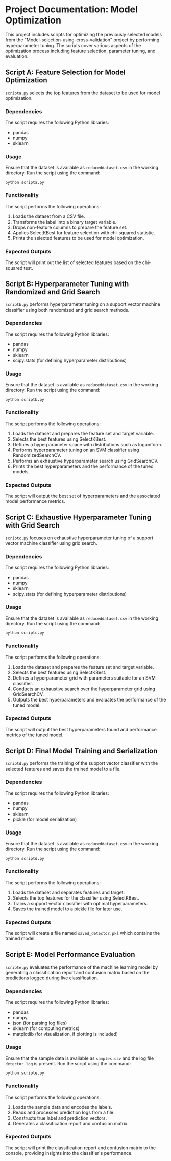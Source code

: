 <!DOCTYPE html>
<html lang="en">
<head>
<meta charset="UTF-8">
</head>
<body>
<h1>Project Documentation: Model Optimization</h1>
<p>This project includes scripts for optimizing the previously selected models from the "Model-selection-using-cross-validation" project by performing hyperparameter tuning. The scripts cover various aspects of the optimization process including feature selection, parameter tuning, and evaluation.</p>

<h2>Script A: Feature Selection for Model Optimization</h2>
<p><code>scripta.py</code> selects the top features from the dataset to be used for model optimization.</p>

<h3>Dependencies</h3>
<p>The script requires the following Python libraries:</p>
<ul>
<li>pandas</li>
<li>numpy</li>
<li>sklearn</li>
</ul>

<h3>Usage</h3>
<p>Ensure that the dataset is available as <code>reduceddataset.csv</code> in the working directory. Run the script using the command:</p>
<pre><code>python scripta.py</code></pre>

<h3>Functionality</h3>
<p>The script performs the following operations:</p>
<ol>
<li>Loads the dataset from a CSV file.</li>
<li>Transforms the label into a binary target variable.</li>
<li>Drops non-feature columns to prepare the feature set.</li>
<li>Applies SelectKBest for feature selection with chi-squared statistic.</li>
<li>Prints the selected features to be used for model optimization.</li>
</ol>

<h3>Expected Outputs</h3>
<p>The script will print out the list of selected features based on the chi-squared test.</p>

<h2>Script B: Hyperparameter Tuning with Randomized and Grid Search</h2>
<p><code>scriptb.py</code> performs hyperparameter tuning on a support vector machine classifier using both randomized and grid search methods.</p>

<h3>Dependencies</h3>
<p>The script requires the following Python libraries:</p>
<ul>
<li>pandas</li>
<li>numpy</li>
<li>sklearn</li>
<li>scipy.stats (for defining hyperparameter distributions)</li>
</ul>

<h3>Usage</h3>
<p>Ensure that the dataset is available as <code>reduceddataset.csv</code> in the working directory. Run the script using the command:</p>
<pre><code>python scriptb.py</code></pre>

<h3>Functionality</h3>
<p>The script performs the following operations:</p>
<ol>
<li>Loads the dataset and prepares the feature set and target variable.</li>
<li>Selects the best features using SelectKBest.</li>
<li>Defines a hyperparameter space with distributions such as loguniform.</li>
<li>Performs hyperparameter tuning on an SVM classifier using RandomizedSearchCV.</li>
<li>Performs an exhaustive hyperparameter search using GridSearchCV.</li>
<li>Prints the best hyperparameters and the performance of the tuned models.</li>
</ol>

<h3>Expected Outputs</h3>
<p>The script will output the best set of hyperparameters and the associated model performance metrics.</p>


<h2>Script C: Exhaustive Hyperparameter Tuning with Grid Search</h2>
<p><code>scriptc.py</code> focuses on exhaustive hyperparameter tuning of a support vector machine classifier using grid search.</p>

<h3>Dependencies</h3>
<p>The script requires the following Python libraries:</p>
<ul>
<li>pandas</li>
<li>numpy</li>
<li>sklearn</li>
<li>scipy.stats (for defining hyperparameter distributions)</li>
</ul>

<h3>Usage</h3>
<p>Ensure that the dataset is available as <code>reduceddataset.csv</code> in the working directory. Run the script using the command:</p>
<pre><code>python scriptc.py</code></pre>

<h3>Functionality</h3>
<p>The script performs the following operations:</p>
<ol>
<li>Loads the dataset and prepares the feature set and target variable.</li>
<li>Selects the best features using SelectKBest.</li>
<li>Defines a hyperparameter grid with parameters suitable for an SVM classifier.</li>
<li>Conducts an exhaustive search over the hyperparameter grid using GridSearchCV.</li>
<li>Outputs the best hyperparameters and evaluates the performance of the tuned model.</li>
</ol>

<h3>Expected Outputs</h3>
<p>The script will output the best hyperparameters found and performance metrics of the tuned model.</p>

<h2>Script D: Final Model Training and Serialization</h2>
<p><code>scriptd.py</code> performs the training of the support vector classifier with the selected features and saves the trained model to a file.</p>

<h3>Dependencies</h3>
<p>The script requires the following Python libraries:</p>
<ul>
<li>pandas</li>
<li>numpy</li>
<li>sklearn</li>
<li>pickle (for model serialization)</li>
</ul>

<h3>Usage</h3>
<p>Ensure that the dataset is available as <code>reduceddataset.csv</code> in the working directory. Run the script using the command:</p>
<pre><code>python scriptd.py</code></pre>

<h3>Functionality</h3>
<p>The script performs the following operations:</p>
<ol>
<li>Loads the dataset and separates features and target.</li>
<li>Selects the top features for the classifier using SelectKBest.</li>
<li>Trains a support vector classifier with optimal hyperparameters.</li>
<li>Saves the trained model to a pickle file for later use.</li>
</ol>

<h3>Expected Outputs</h3>
<p>The script will create a file named <code>saved_detector.pkl</code> which contains the trained model.</p>

<h2>Script E: Model Performance Evaluation</h2>
<p><code>scripte.py</code> evaluates the performance of the machine learning model by generating a classification report and confusion matrix based on the predictions logged during live classification.</p>

<h3>Dependencies</h3>
<p>The script requires the following Python libraries:</p>
<ul>
<li>pandas</li>
<li>numpy</li>
<li>json (for parsing log files)</li>
<li>sklearn (for computing metrics)</li>
<li>matplotlib (for visualization, if plotting is included)</li>
</ul>

<h3>Usage</h3>
<p>Ensure that the sample data is available as <code>samples.csv</code> and the log file <code>detector.log</code> is present. Run the script using the command:</p>
<pre><code>python scripte.py</code></pre>

<h3>Functionality</h3>
<p>The script performs the following operations:</p>
<ol>
<li>Loads the sample data and encodes the labels.</li>
<li>Reads and processes prediction logs from a file.</li>
<li>Constructs true label and prediction vectors.</li>
<li>Generates a classification report and confusion matrix.</li>
</ol>

<h3>Expected Outputs</h3>
<p>The script will print the classification report and confusion matrix to the console, providing insights into the classifier's performance.</p>
</body>
</html>
